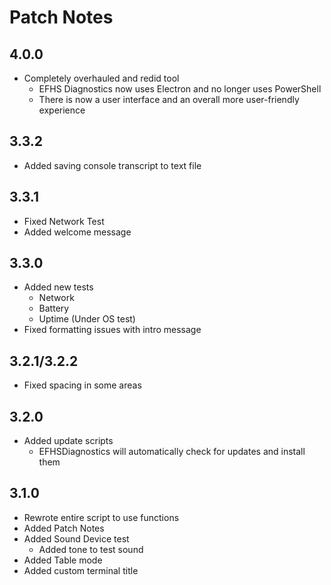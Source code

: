 # Patch Notes
## 4.0.0
+ Completely overhauled and redid tool
    + EFHS Diagnostics now uses Electron and no longer uses PowerShell
    + There is now a user interface and an overall more user-friendly experience
## 3.3.2
+ Added saving console transcript to text file
## 3.3.1
+ Fixed Network Test
+ Added welcome message
## 3.3.0
+ Added new tests
    + Network
    + Battery
    + Uptime (Under OS test)
+ Fixed formatting issues with intro message
## 3.2.1/3.2.2
+ Fixed spacing in some areas
## 3.2.0
+ Added update scripts
    + EFHSDiagnostics will automatically check for updates and install them
## 3.1.0
+ Rewrote entire script to use functions
+ Added Patch Notes
+ Added Sound Device test
    + Added tone to test sound
+ Added Table mode
+ Added custom terminal title